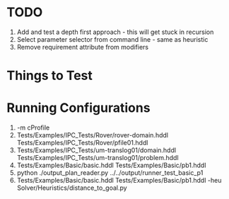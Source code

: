 # TODO
1. Add and test a depth first approach - this will get stuck in recursion
2. Select parameter selector from command line - same as heuristic
3. Remove requirement attribute from modifiers

# Things to Test

# Running Configurations
1. -m cProfile
2. Tests/Examples/IPC_Tests/Rover/rover-domain.hddl Tests/Examples/IPC_Tests/Rover/pfile01.hddl
3. Tests/Examples/IPC_Tests/um-translog01/domain.hddl Tests/Examples/IPC_Tests/um-translog01/problem.hddl
4. Tests/Examples/Basic/basic.hddl Tests/Examples/Basic/pb1.hddl
5. python ./output_plan_reader.py ../../output/runner_test_basic_p1
6. Tests/Examples/Basic/basic.hddl Tests/Examples/Basic/pb1.hddl -heu Solver/Heuristics/distance_to_goal.py